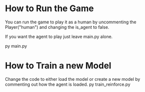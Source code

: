 # How to Run the Game
You can run the game to play it as a human by uncommenting the Player("human") and changing the is_agent to false.

If you want the agent to play just leave main.py alone. 

py main.py

# How to Train a new Model
Change the code to either load the model or create a new model by commenting out how the agent is loaded.
py train_reinforce.py